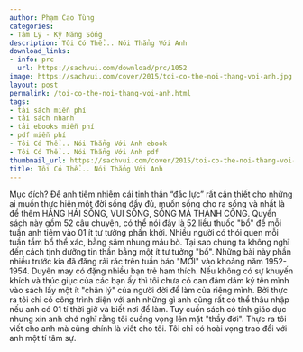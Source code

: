 ```yaml
---
author: Phạm Cao Tùng
categories:
- Tâm Lý - Kỹ Năng Sống
description: Tôi Có Thể... Nói Thẳng Với Anh
download_links:
- info: prc
  url: https://sachvui.com/download/prc/1052
image: https://sachvui.com/cover/2015/toi-co-the-noi-thang-voi-anh.jpg
layout: post
permalink: /toi-co-the-noi-thang-voi-anh.html
tags:
- tải sách miễn phí
- tải sách nhanh
- tải ebooks miễn phí
- pdf miễn phí
- Tôi Có Thể... Nói Thẳng Với Anh ebook
- Tôi Có Thể... Nói Thẳng Với Anh pdf
thumbnail_url: https://sachvui.com/cover/2015/toi-co-the-noi-thang-voi-anh.jpg
title: Tôi Có Thể... Nói Thẳng Với Anh
---
```


 <div class="item-desc text-justify"> Mục đích? Để anh tiêm nhiễm cái tinh thần “đắc lực” rất cần thiết cho những ai muốn thực hiện một đời sống đầy đủ, muốn sống cho ra sống và nhất là để thêm HĂNG HÁI SỐNG, VUI SỐNG, SỐNG MÀ THÀNH CÔNG. Quyển sách này gồm 52 câu chuyện, có thể nói đây là 52 liều thuốc "bổ" để mỗi tuần anh tiêm vào 01 ít tư tưởng phấn khởi. Nhiều người có thói quen mỗi tuần tẩm bổ thể xác, bằng sâm nhung máu bò. Tại sao chúng ta không nghĩ đến cách tịnh dưỡng tin thần bằng một ít tư tưởng "bổ". Những bài này phần nhiều trước kia đã đăng rải rác trên tuần báo "MỚI" vào khoảng năm 1952-1954. Duyên may có đặng nhiều bạn trẻ ham thích. Nếu không có sự khuyến khích và thúc giục của các bạn ấy thì tôi chưa có can đảm dám ký tên mình vào sách lấy một ít "chân lý" của người đời để làm của riêng mình. Bởi thực ra tôi chỉ có công trình diện với anh những gì anh cũng rất có thể thâu nhập nếu anh có 01 tí thời giờ và biết nơi để làm. Tuy cuốn sách có tính giáo dục nhưng xin anh chớ nghĩ rằng tôi cuồng vọng lên mặt "thầy đời". Thực ra tôi viết cho anh mà cũng chính là viết cho tôi. Tôi chỉ có hoài vọng trao đổi với anh một tí tâm sự. </div>